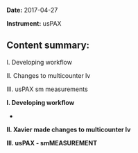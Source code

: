 **Date:** 2017-04-27

**Instrument:** usPAX

**Content summary:**
--------------------------------
I. Developing workflow

II. Changes to multicounter lv

III. usPAX sm measurements


**I. Developing workflow**

-

**II. Xavier made changes to multicounter lv**

**III. usPAX - smMEASUREMENT**
